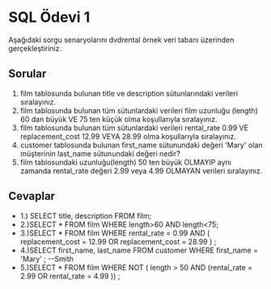 # SQL Ödevi 1
Aşağıdaki sorgu senaryolarını dvdrental örnek veri tabanı üzerinden gerçekleştiriniz.


## Sorular
1. film tablosunda bulunan title ve description sütunlarındaki verileri sıralayınız.
2. film tablosunda bulunan tüm sütunlardaki verileri film uzunluğu (length) 60 dan büyük VE 75 ten küçük olma koşullarıyla sıralayınız.
3. film tablosunda bulunan tüm sütunlardaki verileri rental_rate 0.99 VE replacement_cost 12.99 VEYA 28.99 olma koşullarıyla sıralayınız.
4. customer tablosunda bulunan first_name sütunundaki değeri 'Mary' olan müşterinin last_name sütunundaki değeri nedir?
5. film tablosundaki uzunluğu(length) 50 ten büyük OLMAYIP aynı zamanda rental_rate değeri 2.99 veya 4.99 OLMAYAN verileri sıralayınız.

## Cevaplar

* 1.) SELECT title, description FROM film;
* 2.)SELECT * FROM film
   WHERE length>60 AND length<75;
* 3.)SELECT * FROM film
   WHERE rental_rate = 0.99 AND ( replacement_cost = 12.99 OR replacement_cost = 28.99 ) ;
* 4.)SELECT first_name, last_name FROM customer
  WHERE first_name = 'Mary' ;  --Smith
* 5.)SELECT * FROM film
   WHERE NOT ( length > 50 AND (rental_rate = 2.99 OR rental_rate = 4.99 )) ;
